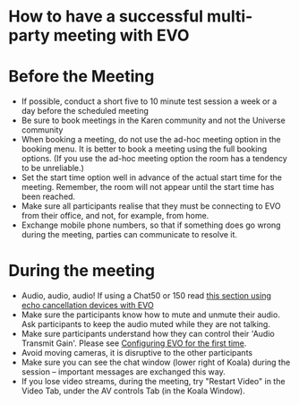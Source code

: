 # How to have a successful multi-party meeting with EVO

# Before the Meeting

- If possible, conduct a short five to 10 minute test session a week or a day before the scheduled meeting
- Be sure to book meetings in the Karen community and not the Universe community
- When booking a meeting, do not use the ad-hoc meeting option in the booking menu.  It is better to book a meeting using the full booking options.  (If you use the ad-hoc meeting option the room has a tendency to be unreliable.)
- Set the start time option well in advance of the actual start time for the meeting.  Remember, the room will not appear until the start time has been reached.
- Make sure all participants realise that they must be connecting to EVO from their office, and not, for example, from home.
- Exchange mobile phone numbers, so that if something does go wrong during the meeting, parties can communicate to resolve it.

# During the meeting

- Audio, audio, audio! If using a Chat50 or 150 read [this section using echo cancellation devices with EVO](https://reannz.atlassian.net/wiki/pages/createpage.action?spaceKey=BeSTGRID&title=Known_Issues_with_EVO&linkCreation=true&fromPageId=3818228799)
- Make sure the participants know how to mute and unmute their audio.  Ask participants to keep the audio muted while they are not talking.
- Make sure participants understand how they can control their 'Audio Transmit Gain'.  Please see [Configuring EVO for the first time](/wiki/spaces/BeSTGRID/pages/3818228555).
- Avoid moving cameras, it is disruptive to the other participants
- Make sure you can see the chat window (lower right of Koala) during the session – important messages are exchanged this way.
- If you lose video streams, during the meeting, try "Restart Video" in the Video Tab, under the AV controls Tab (in the Koala Window).
